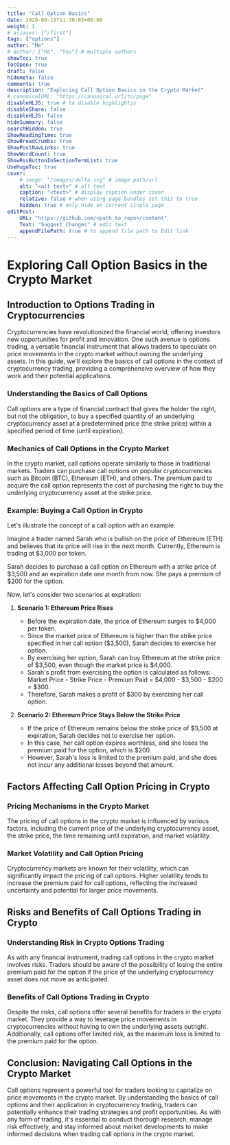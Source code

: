 ```yaml
---
title: "Call Option Basics"
date: 2020-09-15T11:30:03+00:00
weight: 1
# aliases: ["/first"]
tags: ["options"]
author: "Me"
# author: ["Me", "You"] # multiple authors
showToc: true
TocOpen: true
draft: false
hidemeta: false
comments: true
description: "Exploring Call Option Basics in the Crypto Market"
# canonicalURL: "https://canonical.url/to/page"
disableHLJS: true # to disable highlightjs
disableShare: false
disableHLJS: false
hideSummary: false
searchHidden: true
ShowReadingTime: true
ShowBreadCrumbs: true
ShowPostNavLinks: true
ShowWordCount: true
ShowRssButtonInSectionTermList: true
UseHugoToc: true
cover:
    # image: "/images/delta.svg" # image path/url
    alt: "<alt text>" # alt text
    caption: "<text>" # display caption under cover
    relative: false # when using page bundles set this to true
    hidden: true # only hide on current single page
editPost:
    URL: "https://github.com/<path_to_repo>/content"
    Text: "Suggest Changes" # edit text
    appendFilePath: true # to append file path to Edit link
---
```


# Exploring Call Option Basics in the Crypto Market

## Introduction to Options Trading in Cryptocurrencies

Cryptocurrencies have revolutionized the financial world, offering investors new opportunities for profit and innovation. One such avenue is options trading, a versatile financial instrument that allows traders to speculate on price movements in the crypto market without owning the underlying assets. In this guide, we'll explore the basics of call options in the context of cryptocurrency trading, providing a comprehensive overview of how they work and their potential applications.

### Understanding the Basics of Call Options

Call options are a type of financial contract that gives the holder the right, but not the obligation, to buy a specified quantity of an underlying cryptocurrency asset at a predetermined price (the strike price) within a specified period of time (until expiration). 

### Mechanics of Call Options in the Crypto Market

In the crypto market, call options operate similarly to those in traditional markets. Traders can purchase call options on popular cryptocurrencies such as Bitcoin (BTC), Ethereum (ETH), and others. The premium paid to acquire the call option represents the cost of purchasing the right to buy the underlying cryptocurrency asset at the strike price.

### Example: Buying a Call Option in Crypto

Let's illustrate the concept of a call option with an example:

Imagine a trader named Sarah who is bullish on the price of Ethereum (ETH) and believes that its price will rise in the next month. Currently, Ethereum is trading at $3,000 per token.

Sarah decides to purchase a call option on Ethereum with a strike price of $3,500 and an expiration date one month from now. She pays a premium of $200 for the option.

Now, let's consider two scenarios at expiration:

1. **Scenario 1: Ethereum Price Rises**
   - Before the expiration date, the price of Ethereum surges to $4,000 per token.
   - Since the market price of Ethereum is higher than the strike price specified in her call option ($3,500), Sarah decides to exercise her option.
   - By exercising her option, Sarah can buy Ethereum at the strike price of $3,500, even though the market price is $4,000.
   - Sarah's profit from exercising the option is calculated as follows: Market Price - Strike Price - Premium Paid = $4,000 - $3,500 - $200 = $300.
   - Therefore, Sarah makes a profit of $300 by exercising her call option.

2. **Scenario 2: Ethereum Price Stays Below the Strike Price**
   - If the price of Ethereum remains below the strike price of $3,500 at expiration, Sarah decides not to exercise her option.
   - In this case, her call option expires worthless, and she loses the premium paid for the option, which is $200.
   - However, Sarah's loss is limited to the premium paid, and she does not incur any additional losses beyond that amount.

## Factors Affecting Call Option Pricing in Crypto

### Pricing Mechanisms in the Crypto Market

The pricing of call options in the crypto market is influenced by various factors, including the current price of the underlying cryptocurrency asset, the strike price, the time remaining until expiration, and market volatility. 

### Market Volatility and Call Option Pricing

Cryptocurrency markets are known for their volatility, which can significantly impact the pricing of call options. Higher volatility tends to increase the premium paid for call options, reflecting the increased uncertainty and potential for larger price movements.

## Risks and Benefits of Call Options Trading in Crypto

### Understanding Risk in Crypto Options Trading

As with any financial instrument, trading call options in the crypto market involves risks. Traders should be aware of the possibility of losing the entire premium paid for the option if the price of the underlying cryptocurrency asset does not move as anticipated.

### Benefits of Call Options Trading in Crypto

Despite the risks, call options offer several benefits for traders in the crypto market. They provide a way to leverage price movements in cryptocurrencies without having to own the underlying assets outright. Additionally, call options offer limited risk, as the maximum loss is limited to the premium paid for the option.

## Conclusion: Navigating Call Options in the Crypto Market

Call options represent a powerful tool for traders looking to capitalize on price movements in the crypto market. By understanding the basics of call options and their application in cryptocurrency trading, traders can potentially enhance their trading strategies and profit opportunities. As with any form of trading, it's essential to conduct thorough research, manage risk effectively, and stay informed about market developments to make informed decisions when trading call options in the crypto market.
